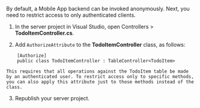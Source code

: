 
By default, a Mobile App backend can be invoked anonymously. Next, you need to restrict access to only authenticated clients.  

1. In the server project in Visual Studio, open Controllers > **TodoItemController.cs**.

2. Add `AuthorizeAttribute` to the **TodoItemController** class, as follows:

```
    [Authorize]
    public class TodoItemController : TableController<TodoItem>
```
	This requires that all operations against the TodoItem table be made by an authenticated user. To restrict access only to specific methods, you can also apply this attribute just to those methods instead of the class. 

3. Republish your server project.


    